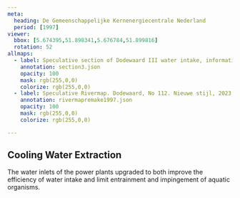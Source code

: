 ```yaml
---
meta:
  heading: De Gemeenschappelijke Kernenergiecentrale Nederland
  period: [1997]
viewer:
  bbox: [5.674395,51.898341,5.676784,51.899816]
  rotation: 52
allmaps:
  - label: Speculative section of Dodewaard III water intake, information brochure of GKN (2004). 2023. 297 x 105 mm. Scale 1:500. The Berlage.
    annotation: section3.json
    opacity: 100
    mask: rgb(255,0,0)
    colorize: rgb(255,0,0)
  - label: Speculative Rivermap. Dodewaard, No 112. Nieuwe stijl, 2023. 1000x580  mm. Scale 1:5000. The Berlage. Based on Rivermap Gedeelte Waal, No 112. Nieuwe stijl, 1997. Photographs of film projections. Scale 1:5000. Nationaal Archief, Den Haag.
    annotation: rivermapremake1997.json
    opacity: 100
    mask: rgb(255,0,0)
    colorize: rgb(255,0,0)

---
```


## Cooling Water Extraction

The water inlets of the power plants upgraded to both improve the efficiency of water intake and limit entrainment and impingement of aquatic organisms.
